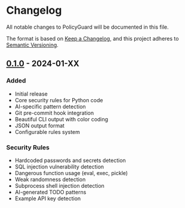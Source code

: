 # Changelog

All notable changes to PolicyGuard will be documented in this file.

The format is based on [Keep a Changelog](https://keepachangelog.com/en/1.0.0/),
and this project adheres to [Semantic Versioning](https://semver.org/spec/v2.0.0.html).

## [0.1.0] - 2024-01-XX

### Added
- Initial release
- Core security rules for Python code
- AI-specific pattern detection
- Git pre-commit hook integration
- Beautiful CLI output with color coding
- JSON output format
- Configurable rules system

### Security Rules
- Hardcoded passwords and secrets detection
- SQL injection vulnerability detection
- Dangerous function usage (eval, exec, pickle)
- Weak randomness detection
- Subprocess shell injection detection
- AI-generated TODO patterns
- Example API key detection

[0.1.0]: https://github.com/yourusername/policyguard/releases/tag/v0.1.0
